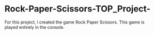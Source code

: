 # Rock-Paper-Scissors-TOP_Project-
For this project, l created the game Rock Paper Scissors. This game is played entirely in the console.
